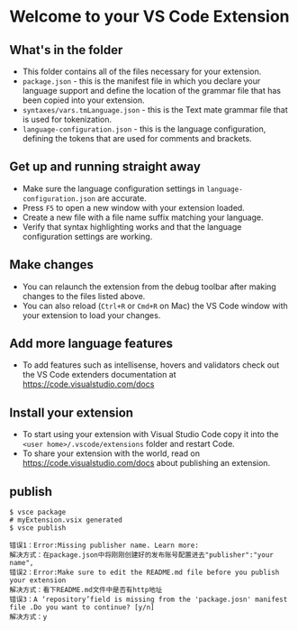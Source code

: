 # Welcome to your VS Code Extension

## What's in the folder

* This folder contains all of the files necessary for your extension.
* `package.json` - this is the manifest file in which you declare your language support and define the location of the grammar file that has been copied into your extension.
* `syntaxes/vars.tmLanguage.json` - this is the Text mate grammar file that is used for tokenization.
* `language-configuration.json` - this is the language configuration, defining the tokens that are used for comments and brackets.

## Get up and running straight away

* Make sure the language configuration settings in `language-configuration.json` are accurate.
* Press `F5` to open a new window with your extension loaded.
* Create a new file with a file name suffix matching your language.
* Verify that syntax highlighting works and that the language configuration settings are working.

## Make changes

* You can relaunch the extension from the debug toolbar after making changes to the files listed above.
* You can also reload (`Ctrl+R` or `Cmd+R` on Mac) the VS Code window with your extension to load your changes.

## Add more language features

* To add features such as intellisense, hovers and validators check out the VS Code extenders documentation at https://code.visualstudio.com/docs

## Install your extension

* To start using your extension with Visual Studio Code copy it into the `<user home>/.vscode/extensions` folder and restart Code.
* To share your extension with the world, read on https://code.visualstudio.com/docs about publishing an extension.

## publish
```
$ vsce package
# myExtension.vsix generated
$ vsce publish
```

```issue
错误1：Error:Missing publisher name. Learn more:
解决方式：在package.json中将刚刚创建好的发布账号配置进去"publisher":"your name",
错误2：Error:Make sure to edit the README.md file before you publish your extension
解决方式：看下README.md文件中是否有http地址
错误3：A ‘repository’field is missing from the 'package.josn' manifest file .Do you want to continue? [y/n] 
解决方式：y
```